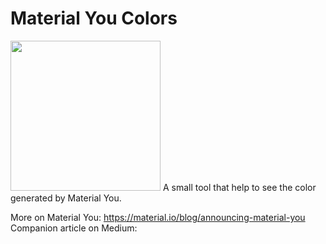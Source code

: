 # Material You Colors
<img src="https://user-images.githubusercontent.com/4177834/129535018-29c4e1ce-b66d-424c-8357-a9289b7686c9.png" width="240">
A small tool that help to see the color generated by Material You.

More on Material You: https://material.io/blog/announcing-material-you
Companion article on Medium:
